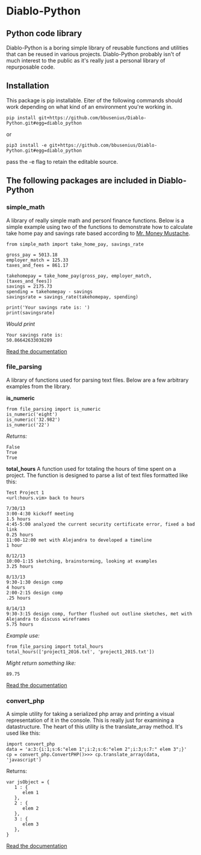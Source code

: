 # Diablo-Python
## Python code library

Diablo-Python is a boring simple library of reusable functions and utilities that can be reused in various projects. Diablo-Python probably isn't of much interest to the public as it's really just a personal library of repurposable code.

## Installation

This package is pip installable. Eiter of the following commands should work depending on what kind of an environment you're working in.
```
pip install git+https://github.com/bbusenius/Diablo-Python.git#egg=diablo_python
```
or 

```
pip3 install -e git+https://github.com/bbusenius/Diablo-Python.git#egg=diablo_python 
```

pass the -e flag to retain the editable source.

## The following packages are included in Diablo-Python

### simple_math 

A library of really simple math and personl finance functions. Below is a simple example using two of the functions to demonstrate how to calculate take home pay and savings rate based according to [Mr. Money Mustache](http://www.mrmoneymustache.com/2012/01/13/the-shockingly-simple-math-behind-early-retirement/).

```
from simple_math import take_home_pay, savings_rate

gross_pay = 5013.18
employer_match = 125.33
taxes_and_fees = 861.17

takehomepay = take_home_pay(gross_pay, employer_match, [taxes_and_fees])
savings = 2175.73
spending = takehomepay - savings
savingsrate = savings_rate(takehomepay, spending)

print('Your savings rate is: ')
print(savingsrate) 
```

*Would print*

```
Your savings rate is: 
50.86642633038289
```

[Read the documentation](https://diablo-python.readthedocs.org/en/latest/#module-simple_math)


### file_parsing

A library of functions used for parsing text files. Below are a few arbitrary examples from the library.

**is_numeric**

```
from file_parsing import is_numeric
is_numeric('eight')
is_numeric('32.982')
is_numeric('22')
```

*Returns:*

```
False
True
True
```

**total_hours**
A function used for totaling the hours of time spent on a project.
The function is designed to parse a list of text files formatted like this:

```
Test Project 1
<url:hours.vim> back to hours 

7/30/13
3:00-4:30 kickoff meeting 
1.5 hours
4:45-5:00 analyzed the current security certificate error, fixed a bad link
0.25 hours 
11:00-12:00 met with Alejandra to developed a timeline
1 hour 

8/12/13
10:00-1:15 sketching, brainstorming, looking at examples 
3.25 hours 

8/13/13
9:30-1:30 design comp
4 hours 
2:00-2:15 design comp
.25 hours 

8/14/13
9:30-3:15 design comp, further flushed out outline sketches, met with Alejandra to discuss wireframes
5.75 hours
```

*Example use:*

```
from file_parsing import total_hours
total_hours(['project1_2016.txt', 'project1_2015.txt'])
```
*Might return something like:*

```
89.75
```

[Read the documentation](https://diablo-python.readthedocs.org/en/latest/#module-file_parsing) 


### convert_php

A simple utility for taking a serialized php array and printing a visual representation of it in the console. This is really just for examining a datastructure. The heart of this utility is the translate_array method. It's used like this:

```
import convert_php
data = 'a:3:{i:1;s:6:"elem 1";i:2;s:6:"elem 2";i:3;s:7:" elem 3";}'
cp = convert_php.ConvertPHP()>>> cp.translate_array(data, 'javascript')
```

Returns:

```
var jsObject = {
   1 : {
      elem 1
   },
   2 : {
      elem 2
   },
   3 : {
      elem 3
   },
}
```

[Read the documentation](https://diablo-python.readthedocs.org/en/latest/#module-convert_php)



